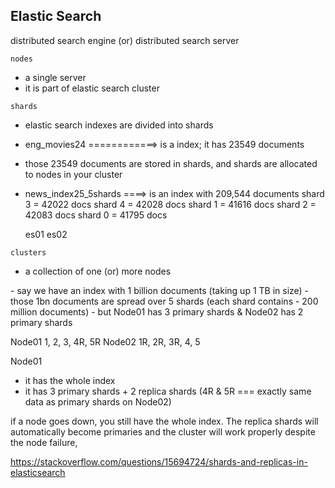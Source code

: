 ## Elastic Search

distributed search engine (or) 
distributed search server


`nodes`
- a single server 
- it is part of elastic search cluster

`shards`
- elastic search indexes are divided into shards
- eng_movies24 ============> is a index; it has 23549 documents
- those 23549 documents are stored in shards, and shards are allocated to nodes in your cluster
- news_index25_5shards ====> is an index with 209,544 documents
    shard 3 = 42022 docs
    shard 4 = 42028 docs 
    shard 1 = 41616 docs
    shard 2 = 42083 docs
    shard 0 = 41795 docs

    es01
    es02

`clusters`
- a collection of one (or) more nodes


<example23>
- say we have an index with 1 billion documents (taking up 1 TB in size)
- those 1bn documents are spread over 5 shards (each shard contains - 200 million documents)
- but Node01 has 3 primary shards & Node02 has 2 primary shards

Node01              1, 2, 3, 4R, 5R
Node02              1R, 2R, 3R, 4, 5

Node01
- it has the whole index
- it has 3 primary shards + 2 replica shards (4R & 5R === exactly same data as primary shards on Node02)

if a node goes down, you still have the whole index. 
The replica shards will automatically become primaries 
and the cluster will work properly despite the node failure,

<!----------------------------------------------------------------------------->

https://stackoverflow.com/questions/15694724/shards-and-replicas-in-elasticsearch